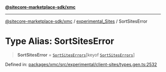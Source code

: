 [**@sitecore-marketplace-sdk/xmc**](../../../../README.md)

***

[@sitecore-marketplace-sdk/xmc](../../../../README.md) / [experimental\_Sites](../README.md) / SortSitesError

# Type Alias: SortSitesError

> **SortSitesError** = [`SortSitesErrors`](SortSitesErrors.md)\[keyof [`SortSitesErrors`](SortSitesErrors.md)\]

Defined in: [packages/xmc/src/experimental/client-sites/types.gen.ts:2532](https://github.com/Sitecore/marketplace-sdk/blob/main/packages/xmc/src/experimental/client-sites/types.gen.ts#L2532)
